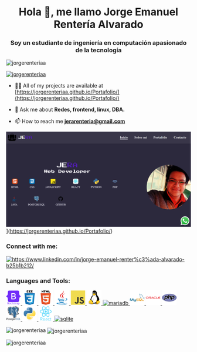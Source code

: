 <h1 align="center">Hola 👋, me llamo Jorge Emanuel Rentería Alvarado</h1>
<h3 align="center">Soy un estudiante de ingeniería en computación apasionado de la tecnología</h3>

<p align="left"> <img src="https://komarev.com/ghpvc/?username=jorgerenteriaa&label=Profile%20views&color=0e75b6&style=flat" alt="jorgerenteriaa" /> </p>

<p align="left"> <a href="https://github.com/ryo-ma/github-profile-trophy"><img src="https://github-profile-trophy.vercel.app/?username=jorgerenteriaa" alt="jorgerenteriaa" /></a> </p>

- 👨‍💻 All of my projects are available at [https://jorgerenteriaa.github.io/Portafolio/](https://jorgerenteriaa.github.io/Portafolio/)

- 💬 Ask me about **Redes, frontend, linux, DBA.**

- 📫 How to reach me **jerarenteria@gmail.com**

<a href="https://jorgerenteriaa.github.io/Portafolio/" target="_blank"><img src="./portfolio.png"/></a>](https://jorgerenteriaa.github.io/Portafolio/)

<h3 align="left">Connect with me:</h3>
<p align="left">
<a href="https://linkedin.com/in/https://www.linkedin.com/in/jorge-emanuel-renter%c3%ada-alvarado-b25b1b212/" target="blank"><img align="center" src="https://raw.githubusercontent.com/rahuldkjain/github-profile-readme-generator/master/src/images/icons/Social/linked-in-alt.svg" alt="https://www.linkedin.com/in/jorge-emanuel-renter%c3%ada-alvarado-b25b1b212/" height="30" width="40" /></a>
</p>

<h3 align="left">Languages and Tools:</h3>
<p align="left"> <a href="https://getbootstrap.com" target="_blank" rel="noreferrer"> <img src="https://raw.githubusercontent.com/devicons/devicon/master/icons/bootstrap/bootstrap-plain-wordmark.svg" alt="bootstrap" width="40" height="40"/> </a> <a href="https://www.w3schools.com/css/" target="_blank" rel="noreferrer"> <img src="https://raw.githubusercontent.com/devicons/devicon/master/icons/css3/css3-original-wordmark.svg" alt="css3" width="40" height="40"/> </a> <a href="https://www.w3.org/html/" target="_blank" rel="noreferrer"> <img src="https://raw.githubusercontent.com/devicons/devicon/master/icons/html5/html5-original-wordmark.svg" alt="html5" width="40" height="40"/> </a> <a href="https://www.java.com" target="_blank" rel="noreferrer"> <img src="https://raw.githubusercontent.com/devicons/devicon/master/icons/java/java-original.svg" alt="java" width="40" height="40"/> </a> <a href="https://developer.mozilla.org/en-US/docs/Web/JavaScript" target="_blank" rel="noreferrer"> <img src="https://raw.githubusercontent.com/devicons/devicon/master/icons/javascript/javascript-original.svg" alt="javascript" width="40" height="40"/> </a> <a href="https://www.linux.org/" target="_blank" rel="noreferrer"> <img src="https://raw.githubusercontent.com/devicons/devicon/master/icons/linux/linux-original.svg" alt="linux" width="40" height="40"/> </a> <a href="https://mariadb.org/" target="_blank" rel="noreferrer"> <img src="https://www.vectorlogo.zone/logos/mariadb/mariadb-icon.svg" alt="mariadb" width="40" height="40"/> </a> <a href="https://www.mysql.com/" target="_blank" rel="noreferrer"> <img src="https://raw.githubusercontent.com/devicons/devicon/master/icons/mysql/mysql-original-wordmark.svg" alt="mysql" width="40" height="40"/> </a> <a href="https://www.oracle.com/" target="_blank" rel="noreferrer"> <img src="https://raw.githubusercontent.com/devicons/devicon/master/icons/oracle/oracle-original.svg" alt="oracle" width="40" height="40"/> </a> <a href="https://www.php.net" target="_blank" rel="noreferrer"> <img src="https://raw.githubusercontent.com/devicons/devicon/master/icons/php/php-original.svg" alt="php" width="40" height="40"/> </a> <a href="https://www.postgresql.org" target="_blank" rel="noreferrer"> <img src="https://raw.githubusercontent.com/devicons/devicon/master/icons/postgresql/postgresql-original-wordmark.svg" alt="postgresql" width="40" height="40"/> </a> <a href="https://www.python.org" target="_blank" rel="noreferrer"> <img src="https://raw.githubusercontent.com/devicons/devicon/master/icons/python/python-original.svg" alt="python" width="40" height="40"/> </a> <a href="https://reactjs.org/" target="_blank" rel="noreferrer"> <img src="https://raw.githubusercontent.com/devicons/devicon/master/icons/react/react-original-wordmark.svg" alt="react" width="40" height="40"/> </a> <a href="https://www.sqlite.org/" target="_blank" rel="noreferrer"> <img src="https://www.vectorlogo.zone/logos/sqlite/sqlite-icon.svg" alt="sqlite" width="40" height="40"/> </a> </p>

<p><img align="left" src="https://github-readme-stats.vercel.app/api/top-langs?username=jorgerenteriaa&show_icons=true&locale=en&layout=compact" alt="jorgerenteriaa" /></p>

<p>&nbsp;<img align="center" src="https://github-readme-stats.vercel.app/api?username=jorgerenteriaa&show_icons=true&locale=en" alt="jorgerenteriaa" /></p>

<p><img align="center" src="https://github-readme-streak-stats.herokuapp.com/?user=jorgerenteriaa&" alt="jorgerenteriaa" /></p>

